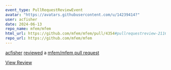 ```yaml
---
event_type: PullRequestReviewEvent
avatar: "https://avatars.githubusercontent.com/u/14239414?"
user: acfisher
date: 2024-06-13
repo_name: mfem/mfem
html_url: https://github.com/mfem/mfem/pull/4354#pullrequestreview-2116733061
repo_url: https://github.com/mfem/mfem
---
```


<a href='https://github.com/acfisher' target='_blank'>acfisher</a> <a href='https://github.com/mfem/mfem/pull/4354#pullrequestreview-2116733061' target='_blank'>reviewed</a> a <a href='https://github.com/mfem/mfem/pull/4354' target='_blank'>mfem/mfem pull request</a>

<small></small>

<a href='https://github.com/mfem/mfem/pull/4354#pullrequestreview-2116733061' target='_blank'>View Review</a>